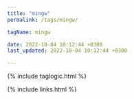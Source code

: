 ```yaml
---
title: "mingw"
permalink: /tags/mingw/

tagName: mingw

date: 2022-10-04 10:12:44 +0300
last_updated: 2022-10-04 10:12:44 +0300

---
```


{% include taglogic.html %}

{% include links.html %}
